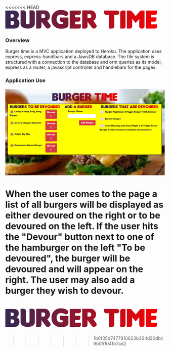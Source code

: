 <<<<<<< HEAD
![Burger Time](public/assets/images/burgertime.png)

### Overview

Burger time is a MVC application deployed to Heroku.  The application uses express, express-handlbars and a JawsDB database.  The file system is structured with a connection to the database and orm queries as its model, express as a router, a javascript controller and handlebars for the pages.  

### Application Use

![Burger Time App](public/assets/images/burgertime.jpg)

When the user comes to the page a list of all burgers will be displayed as either devoured on the right or to be devoured on the left.  If the user hits the "Devour" button next to one of the hamburger on the left "To be devoured", the burger will be devoured and will appear on the right.  The user may also add a burger they wish to devour.  
=======
# ![Burger Time](public/assets/images/burgertime.png)
>>>>>>> 1b0f35d7477810623b364d20dbc9b05104fb7ad2
